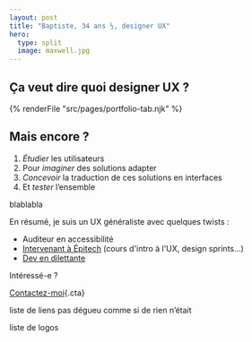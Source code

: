 ```yaml
---
layout: post
title: "Baptiste, 34 ans ½, designer UX"
hero:
  type: split
  image: maxwell.jpg
---
```



## Ça veut dire quoi designer UX ?

{% renderFile "src/pages/portfolio-tab.njk" %}

## Mais encore ?

1. *Étudier* les utilisateurs
2. Pour *imaginer* des solutions adapter
3. *Concevoir* la traduction de ces solutions en interfaces
4. Et *tester* l’ensemble


blablabla

En résumé, je suis un UX généraliste avec quelques twists :

- Auditeur en accessibilité
- [Intervenant à Épitech](http://misc.toutcequibouge.net/Epitech) (cours d'intro à l'UX, design sprints...)
- [Dev en dilettante](https://toutcequibouge.net/projets/)

Intéressé-e ?

[Contactez-moi](/contact){.cta}



liste de liens pas dégueu comme si de rien n’était


liste de logos

